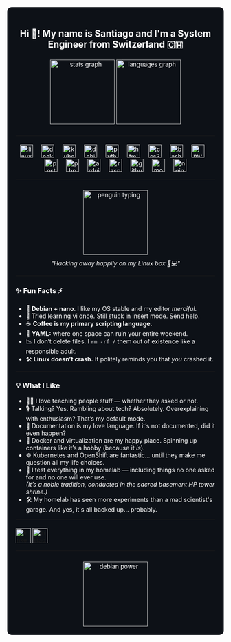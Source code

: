 <!-- GitHub Profile README -->

<div style="background-color:#0d1117; padding: 20px; border-radius: 10px; color: white;">

<h2 align="center">Hi 👋! My name is Santiago and I'm a System Engineer from Switzerland 🇨🇭</h2>

###

<div align="center">
  <img src="https://github-readme-stats.vercel.app/api?username=santiagotoro2023&hide_title=false&hide_rank=false&show_icons=true&include_all_commits=true&count_private=true&disable_animations=false&theme=white&locale=en&hide_border=false" height="150" alt="stats graph"  />
  <img src="https://github-readme-stats.vercel.app/api/top-langs?username=santiagotoro2023&locale=en&hide_title=false&layout=compact&card_width=320&langs_count=5&theme=white&hide_border=false" height="150" alt="languages graph"  />
</div>

###
---
<div align="center" style="margin-top: 20px;">
  <img src="https://cdn.jsdelivr.net/gh/devicons/devicon/icons/linux/linux-original.svg" height="30" alt="linux logo" />
  <img width="12" />
  <img src="https://cdn.jsdelivr.net/gh/devicons/devicon/icons/docker/docker-original.svg" height="30" alt="docker logo" />
  <img width="12" />
  <img src="https://cdn.jsdelivr.net/gh/devicons/devicon/icons/kubernetes/kubernetes-plain.svg" height="30" alt="kubernetes logo" />
  <img width="12" />
  <img src="https://cdn.jsdelivr.net/gh/devicons/devicon/icons/debian/debian-original.svg" height="30" alt="debian logo" />
  <img width="12" />
  <img src="https://cdn.jsdelivr.net/gh/devicons/devicon/icons/python/python-original.svg" height="30" alt="python logo" />
  <img width="12" />
  <img src="https://cdn.jsdelivr.net/gh/devicons/devicon/icons/html5/html5-original.svg" height="30" alt="html5 logo" />
  <img width="12" />
  <img src="https://cdn.jsdelivr.net/gh/devicons/devicon/icons/css3/css3-original.svg" height="30" alt="css3 logo" />
  <img width="12" />
  <img src="https://cdn.jsdelivr.net/gh/devicons/devicon/icons/bash/bash-original.svg" height="30" alt="bash logo" />
  <img width="12" />
  <img src="https://cdn.jsdelivr.net/gh/devicons/devicon/icons/mysql/mysql-original.svg" height="30" alt="mysql logo" />
  <img width="12" />
  <img src="https://cdn.jsdelivr.net/gh/devicons/devicon/icons/postgresql/postgresql-original.svg" height="30" alt="postgresql logo" />
  <img width="12" />
  <img src="https://cdn.jsdelivr.net/gh/devicons/devicon/icons/php/php-original.svg" height="30" alt="php logo" />
  <img width="12" />
  <img src="https://cdn.jsdelivr.net/gh/devicons/devicon/icons/arduino/arduino-original.svg" height="30" alt="arduino logo" />
  <img width="12" />
  <img src="https://cdn.jsdelivr.net/gh/devicons/devicon/icons/raspberrypi/raspberrypi-original.svg" height="30" alt="raspberrypi logo" />
  <img width="12" />
  <img src="https://cdn.jsdelivr.net/gh/devicons/devicon/icons/github/github-original.svg" height="30" alt="github logo" />
  <img width="12" />
  <img src="https://cdn.jsdelivr.net/gh/devicons/devicon/icons/moodle/moodle-original.svg" height="30" alt="moodle logo" />
  <img width="12" />
  <img src="https://cdn.jsdelivr.net/gh/devicons/devicon/icons/nginx/nginx-original.svg" height="30" alt="nginx logo" />
</div>

---

###

<div align="center" style="margin-top: 25px;">
  <img align="center" height="150" src="https://media.tenor.com/dHk-LfzHrtwAAAAj/linux-computer.gif" alt="penguin typing" />
  <p style="margin-top: 10px; font-style: italic;">"Hacking away happily on my Linux box 🐧💻"</p>
</div>

---

###

### ✨ Fun Facts ⚡

- 🐧 **Debian + nano**. I like my OS stable and my editor *merciful*.
- 🧠 Tried learning vi once. Still stuck in insert mode. Send help.
- ☕ **Coffee is my primary scripting language.**  
- 🤯 **YAML:** where one space can ruin your entire weekend.  
- 📉 I don’t delete files. I `rm -rf /` them out of existence like a responsible adult.  
- 🛠️ **Linux doesn’t crash.** It politely reminds you that *you* crashed it.

---

### 💡 What I Like

- 🧑‍🏫 I love teaching people stuff — whether they asked or not.  
- 🎙️ Talking? Yes. Rambling about tech? Absolutely. Overexplaining with enthusiasm? That’s my default mode.  
- 📝 Documentation is my love language. If it’s not documented, did it even happen?  
- 🐳 Docker and virtualization are my happy place. Spinning up containers like it’s a hobby (because it *is*).  
- ☸️ Kubernetes and OpenShift are fantastic… until they make me question all my life choices.  
- 🧪 I test everything in my homelab — including things no one asked for and no one will ever use.  
  *(It’s a noble tradition, conducted in the sacred basement HP tower shrine.)*  
- 🛠️ My homelab has seen more experiments than a mad scientist's garage. And yes, it's all backed up… probably.

---

<div align="left" style="margin-top: 20px;">
  <a href="https://www.linkedin.com/in/santiago-toro-58642b360/" target="_blank">
    <img src="https://img.shields.io/static/v1?message=LinkedIn&logo=linkedin&label=&color=0077B5&logoColor=white&labelColor=&style=for-the-badge" height="35" alt="linkedin logo" />
  </a>
  <a href="https://www.instagram.com/santiago_toro_delcarmen/" target="_blank">
    <img src="https://img.shields.io/static/v1?message=Instagram&logo=instagram&label=&color=E4405F&logoColor=white&labelColor=&style=for-the-badge" height="35" alt="instagram logo" />
  </a>
</div>

---

<div align="center" style="margin-top: 25px;">
  <img align="center" height="150" src="https://media1.tenor.com/m/BcVGTaZaNccAAAAd/debian-linux.gif" alt="debian power" />
</div>

</div>

